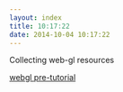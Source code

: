 ```yaml
---
layout: index
title: 10:17:22
date: 2014-10-04 10:17:22
---
```

Collecting web-gl resources

[webgl pre-tutorial](http://my2iu.blogspot.co.uk/2011/11/webgl-pre-tutorial-part-1.html?m=1)